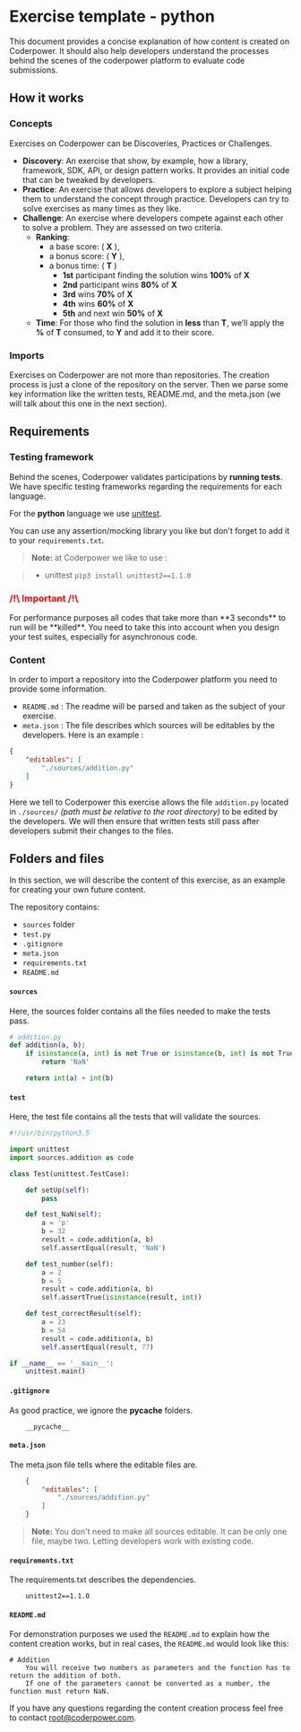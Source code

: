 # Exercise template - python
This document provides a concise explanation of how content is created on Coderpower. It should also help developers understand the processes behind the scenes of the coderpower platform to evaluate code submissions.

## How it works
### Concepts
Exercises on Coderpower can be Discoveries, Practices or Challenges.
 
- **Discovery**: An exercise that show, by example, how a library, framework, SDK, API, or design pattern works. It provides an initial code that can be tweaked by developers.
- **Practice**: An exercise that allows developers to explore a subject helping them to understand the concept through practice. Developers can try to solve exercises as many times as they like.
- **Challenge**: An exercise where developers compete against each other to solve a problem. They are assessed on two criteria.
    - **Ranking**:
        - a base score: ( **X** ),
        - a bonus score: ( **Y** ),
        - a bonus time: ( **T** )
            - **1st** participant finding the solution wins **100%** of **X**
            - **2nd** participant wins **80%** of **X**
            - **3rd** wins **70%** of **X**
            - **4th** wins **60%** of **X**
            - **5th** and next win **50%** of **X**
    - **Time**: For those who find the solution in **less** than **T**, we’ll apply the **%** of **T** consumed, to **Y** and add it to their score.

    
### Imports
Exercises on Coderpower are not more than repositories. The creation process is just a clone of the repository on the server. Then we parse some key information like the written tests, README.md, and the meta.json (we will talk about this one in the next section).

## Requirements
### Testing framework
Behind the scenes, Coderpower validates participations by **running tests**. We have specific testing frameworks regarding the requirements for each language.

For the **python** language we use [unittest](https://docs.python.org/3.5/library/unittest.html).

You can use any assertion/mocking library you like but don't forget to add it to your `requirements.txt`.

> **Note:** at Coderpower we like to use : 

>- unittest `pip3 install unittest2==1.1.0`


<h3 style="color: red">/!\ Important /!\ </h3>
For performance purposes all codes that take more than **3 seconds** to run will be **killed**. You need to take this into account when you design your test suites, especially for asynchronous code.

### Content
In order to import a repository into the Coderpower platform you need to provide some information.

- `README.md` : The readme will be parsed and taken as the subject of your exercise.
- `meta.json` : The file describes which sources will be editables by the developers. Here is an example :

```json
{
    "editables": [
        "./sources/addition.py"
    ]
}
```

Here we tell to Coderpower this exercise allows the file `addition.py` located in `./sources/` *(path must be relative to the root directory)* to be edited by the developers.
We will then ensure that written tests still pass after developers submit their changes to the files.

## Folders and files
In this section, we will describe the content of this exercise, as an example for creating your own future content.

The repository contains:

- `sources` folder
- `test.py`
- `.gitignore`
- `meta.json`
- `requirements.txt`
- `README.md`

#### `sources`
Here, the sources folder contains all the files needed to make the tests pass.

```python
# addition.py
def addition(a, b):
    if isinstance(a, int) is not True or isinstance(b, int) is not True:
        return 'NaN'

    return int(a) + int(b)
```

#### `test`
Here, the test file contains all the tests that will validate the sources.

```python
#!/usr/bin/python3.5

import unittest
import sources.addition as code

class Test(unittest.TestCase):

    def setUp(self):
    	pass

    def test_NaN(self):
        a = 'p'
        b = 32
        result = code.addition(a, b)
        self.assertEqual(result, 'NaN')

    def test_number(self):
        a = 2
        b = 5
        result = code.addition(a, b)
        self.assertTrue(isinstance(result, int))

    def test_correctResult(self):
        a = 23
        b = 54
        result = code.addition(a, b)
        self.assertEqual(result, 77)

if __name__ == '__main__':
	unittest.main()
```

#### `.gitignore`
As good practice, we ignore the __pycache__ folders.

```
    __pycache__
```

#### `meta.json`
The meta.json file tells where the editable files are.

```json 
    {
        "editables": [
            "./sources/addition.py"
        ]
    }
```
> **Note:** You don't need to make all sources editable. It can be only one file, maybe two. Letting developers work with existing code.

#### `requirements.txt`
The requirements.txt describes the dependencies.

```
    unittest2==1.1.0
```

#### `README.md`
For demonstration purposes we used the `README.md` to explain how the content creation works, but in real cases, the `README.md` would look like this:

```
# Addition
	You will receive two numbers as parameters and the function has to return the addition of both. 
	If one of the parameters cannot be converted as a number, the function must return NaN.
```

If you have any questions regarding the content creation process feel free to contact root@coderpower.com.
